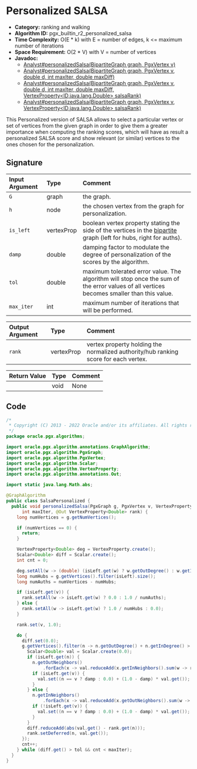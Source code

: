 # Personalized SALSA

- **Category:** ranking and walking
- **Algorithm ID:** pgx_builtin_r2_personalized_salsa
- **Time Complexity:** O(E * k) with E = number of edges, k <= maximum number of iterations
- **Space Requirement:** O(2 * V) with V = number of vertices
- **Javadoc:** 
  - [Analyst#personalizedSalsa(BipartiteGraph graph, PgxVertex<ID> v)](https://docs.oracle.com/en/database/oracle/property-graph/22.4/spgjv/oracle/pgx/api/Analyst.html#personalizedSalsa-oracle.pgx.api.BipartiteGraph-oracle.pgx.api.PgxVertex-)
  - [Analyst#personalizedSalsa(BipartiteGraph graph, PgxVertex<ID> v, double d, int maxIter, double maxDiff)](https://docs.oracle.com/en/database/oracle/property-graph/22.4/spgjv/oracle/pgx/api/Analyst.html#personalizedSalsa-oracle.pgx.api.BipartiteGraph-oracle.pgx.api.PgxVertex-double-int-double-)
  - [Analyst#personalizedSalsa(BipartiteGraph graph, PgxVertex<ID> v, double d, int maxIter, double maxDiff, VertexProperty<ID,java.lang.Double> salsaRank)](https://docs.oracle.com/en/database/oracle/property-graph/22.4/spgjv/oracle/pgx/api/Analyst.html#personalizedSalsa-oracle.pgx.api.BipartiteGraph-oracle.pgx.api.PgxVertex-double-int-double-oracle.pgx.api.VertexProperty-)
  - [Analyst#personalizedSalsa(BipartiteGraph graph, PgxVertex<ID> v, VertexProperty<ID,java.lang.Double> salsaRank)](https://docs.oracle.com/en/database/oracle/property-graph/22.4/spgjv/oracle/pgx/api/Analyst.html#personalizedSalsa-oracle.pgx.api.BipartiteGraph-oracle.pgx.api.PgxVertex-oracle.pgx.api.VertexProperty-)

This Personalized version of SALSA allows to select a particular vertex or set of vertices from the given graph in order to give them a greater importance when computing the ranking scores, which will have as result a personalized SALSA score and show relevant (or similar) vertices to the ones chosen for the personalization.


## Signature

| Input Argument | Type | Comment |
| :--- | :--- | :--- |
| `G` | graph | the graph. |
| `h` | node | the chosen vertex from the graph for personalization. |
| `is_left` | vertexProp<bool> | boolean vertex property stating the side of the vertices in the [bipartite](prog-guides/mutation-subgraph/subgraph.html#create-a-bipartite-subgraph-based-on-a-vertex-list) graph (left for hubs, right for auths). |
| `damp` | double | damping factor to modulate the degree of personalization of the scores by the algorithm. |
| `tol` | double | maximum tolerated error value. The algorithm will stop once the sum of the error values of all vertices becomes smaller than this value. |
| `max_iter` | int | maximum number of iterations that will be performed. |

| Output Argument | Type | Comment |
| :--- | :--- | :--- |
| `rank` | vertexProp<double> | vertex property holding the normalized authority/hub ranking score for each vertex. |

| Return Value | Type | Comment |
| :--- | :--- | :--- |
| | void | None |

## Code

```java
/*
 * Copyright (C) 2013 - 2022 Oracle and/or its affiliates. All rights reserved.
 */
package oracle.pgx.algorithms;

import oracle.pgx.algorithm.annotations.GraphAlgorithm;
import oracle.pgx.algorithm.PgxGraph;
import oracle.pgx.algorithm.PgxVertex;
import oracle.pgx.algorithm.Scalar;
import oracle.pgx.algorithm.VertexProperty;
import oracle.pgx.algorithm.annotations.Out;

import static java.lang.Math.abs;

@GraphAlgorithm
public class SalsaPersonalized {
  public void personalizedSalsa(PgxGraph g, PgxVertex v, VertexProperty<Boolean> isLeft, double damp, double tol,
      int maxIter, @Out VertexProperty<Double> rank) {
    long numVertices = g.getNumVertices();

    if (numVertices == 0) {
      return;
    }

    VertexProperty<Double> deg = VertexProperty.create();
    Scalar<Double> diff = Scalar.create();
    int cnt = 0;

    deg.setAll(w -> (double) (isLeft.get(w) ? w.getOutDegree() : w.getInDegree()));
    long numHubs = g.getVertices().filter(isLeft).size();
    long numAuths = numVertices - numHubs;

    if (isLeft.get(v)) {
      rank.setAll(w -> isLeft.get(w) ? 0.0 : 1.0 / numAuths);
    } else {
      rank.setAll(w -> isLeft.get(w) ? 1.0 / numHubs : 0.0);
    }

    rank.set(v, 1.0);

    do {
      diff.set(0.0);
      g.getVertices().filter(n -> n.getOutDegree() + n.getInDegree() > 0).forEach(n -> {
        Scalar<Double> val = Scalar.create(0.0);
        if (isLeft.get(n)) {
          n.getOutNeighbors()
              .forEach(x -> val.reduceAdd(x.getInNeighbors().sum(w -> rank.get(w) / (deg.get(x) * deg.get(w)))));
          if (isLeft.get(v)) {
            val.set((n == v ? damp : 0.0) + (1.0 - damp) * val.get());
          }
        } else {
          n.getInNeighbors()
              .forEach(x -> val.reduceAdd(x.getOutNeighbors().sum(w -> rank.get(w) / (deg.get(x) * deg.get(w)))));
          if (!isLeft.get(v)) {
            val.set((n == v ? damp : 0.0) + (1.0 - damp) * val.get());
          }
        }
        diff.reduceAdd(abs(val.get() - rank.get(n)));
        rank.setDeferred(n, val.get());
      });
      cnt++;
    } while (diff.get() > tol && cnt < maxIter);
  }
}
```
